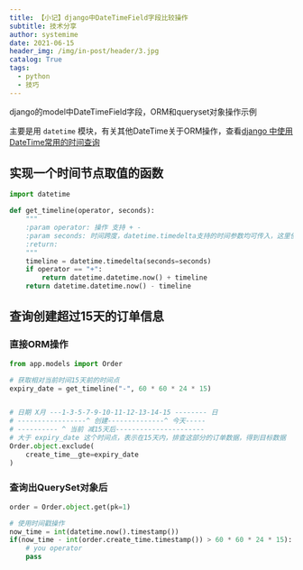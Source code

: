 ```yaml
---
title: 【小记】django中DateTimeField字段比较操作
subtitle: 技术分享
author: systemime
date: 2021-06-15
header_img: /img/in-post/header/3.jpg
catalog: True
tags:
  - python
  - 技巧
---
```


django的model中DateTimeField字段，ORM和queryset对象操作示例

<!-- more -->

主要是用 `datetime` 模块，有关其他DateTime关于ORM操作，查看[django 中使用DateTime常用的时间查询](2021-06-08-ff7db4d7-0c40-4e5b-aea8-e62e66398f27.md)

## 实现一个时间节点取值的函数

```python
import datetime

def get_timeline(operator, seconds):
    """
    :param operator: 操作 支持 + -
    :param seconds: 时间跨度，datetime.timedelta支持的时间参数均可传入，这里使用seconds
    :return:
    """
    timeline = datetime.timedelta(seconds=seconds)
    if operator == "+":
        return datetime.datetime.now() + timeline
    return datetime.datetime.now() - timeline
```

## 查询创建超过15天的订单信息

### 直接ORM操作
```python
from app.models import Order

# 获取相对当前时间15天前的时间点
expiry_date = get_timeline("-", 60 * 60 * 24 * 15)


# 日期 X月 ---1-3-5-7-9-10-11-12-13-14-15 -------- 日
# -----------------^ 创建--------------^ 今天-----
# ---------- ^ 当前 减15天后----------------------
# 大于 expiry_date 这个时间点，表示在15天内，排查这部分的订单数据，得到目标数据
Order.object.exclude(
    create_time__gte=expiry_date
)
```

### 查询出QuerySet对象后
```python
order = Order.object.get(pk=1)

# 使用时间戳操作
now_time = int(datetime.now().timestamp())
if(now_time - int(order.create_time.timestamp()) > 60 * 60 * 24 * 15):
    # you operator
    pass
```
